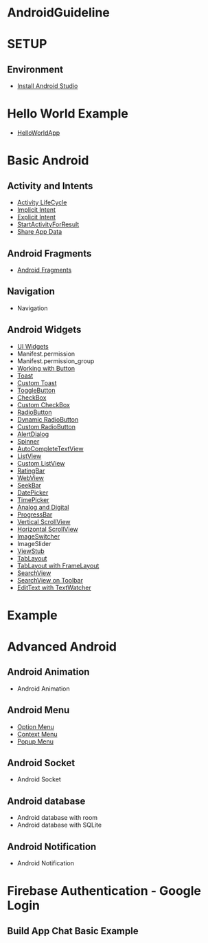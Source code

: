 # AndroidGuideline

# SETUP
 ## Environment
  * [Install Android Studio](https://developer.android.com/studio/install)
#  Hello World Example
 * [HelloWorldApp](https://github.com/halonext/AndroidGuideline/wiki/Hello-World-App)

# Basic Android
## Activity and Intents
 * [Activity LifeCycle](https://github.com/halonext/AndroidGuideline/wiki/Android-Activity-Lifecycle)
 * [Implicit Intent](https://github.com/halonext/Android/wiki/Implicit-Intent)
 * [Explicit Intent](https://github.com/halonext/Android/wiki/Explicit-Intent)
 * [StartActivityForResult](https://github.com/halonext/Android/wiki/StartActivityForResult)
 * [Share App Data](https://github.com/halonext/Android/wiki/Share-App-Data)
## Android Fragments
 * [Android Fragments](https://github.com/halonext/Android/wiki/Android-Fragments)
## Navigation
 * Navigation 
## Android Widgets
* [UI Widgets](https://github.com/halonext/AndroidGuideline/wiki/Android-Widgets)
* Manifest.permission
* Manifest.permission_group
* [Working with Button](https://github.com/halonext/Android/wiki/Android-Button-Example)
* [Toast](https://github.com/halonext/Android/wiki/Android-Toast-Example)
* [Custom Toast](https://github.com/halonext/Android/wiki/Android-Custom-Toast-Example)
* [ToggleButton](https://github.com/halonext/Android/wiki/ToggleButton)
* [CheckBox](https://github.com/halonext/AndroidGuideline/wiki/CheckBox)
* [Custom CheckBox](https://github.com/halonext/AndroidGuideline/wiki/Checkboxes)
* [RadioButton](https://github.com/halonext/AndroidGuideline/wiki/RadioButton)
* [Dynamic RadioButton](https://github.com/halonext/AndroidGuideline/wiki/Dynamic-RadioButton)
* [Custom RadioButton](https://github.com/halonext/AndroidGuideline/wiki/Custom-RadioButton)
* [AlertDialog](https://github.com/halonext/AndroidGuideline/wiki/AlertDialog)
* [Spinner](https://github.com/halonext/AndroidGuideline/wiki/Spinner)
* [AutoCompleteTextView](https://github.com/halonext/AndroidGuideline/wiki/AutoCompleteTextView)
* [ListView](https://github.com/halonext/AndroidGuideline/wiki/ListView)
* [Custom ListView](https://github.com/halonext/Android/wiki/Custom-ListView)
* [RatingBar](https://github.com/halonext/AndroidGuideline/wiki/RatingBar)
* [WebView](https://github.com/halonext/AndroidGuideline/wiki/WebView)
* [SeekBar](https://github.com/halonext/AndroidGuideline/wiki/SeekBar)
* [DatePicker](https://github.com/halonext/AndroidGuideline/wiki/DatePicker)
* [TimePicker](https://github.com/halonext/AndroidGuideline/wiki/TimePicker)
* [Analog and Digital](https://github.com/halonext/AndroidGuideline/wiki/Analog-and-Digital)
* [ProgressBar](https://github.com/halonext/AndroidGuideline/wiki/ProgressBar)
* [Vertical ScrollView](https://github.com/halonext/AndroidGuideline/wiki/Vertical-ScrollView)
* [Horizontal ScrollView](https://github.com/halonext/AndroidGuideline/wiki/Horizontal-ScrollView)
* [ImageSwitcher](https://github.com/halonext/Android/wiki/ImageSwitcher)
* ImageSlider
* [ViewStub](https://github.com/halonext/AndroidGuideline/wiki/ViewStub)
* [TabLayout](https://github.com/halonext/AndroidGuideline/wiki/TabLayout)
* [TabLayout with FrameLayout](https://github.com/halonext/AndroidGuideline/wiki/TabLayout-with-FrameLayout)
* [SearchView](https://github.com/halonext/Android/wiki/SearchView)
* [SearchView on Toolbar](https://github.com/halonext/Android/wiki/SearchView-on-Toolbar)
* [EditText with TextWatcher](https://github.com/halonext/Android/wiki/EditText-with-TextWatcher)

# Example

# Advanced Android
 ## Android Animation
  * Android Animation
 ## Android Menu
  * [Option Menu](https://github.com/halonext/Android/wiki/Option-Menu)
  * [Context Menu](https://github.com/halonext/Android/wiki/Context-Menu)
  * [Popup Menu](https://github.com/halonext/Android/wiki/Popup-Menu)
 ## Android Socket
 * Android Socket
## Android database
 * Android database with room
 * Android database with SQLite
## Android Notification
 * Android Notification
# Firebase Authentication - Google Login
## Build App Chat Basic Example 



 





